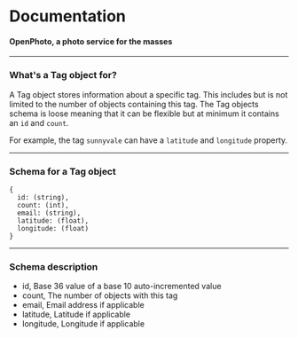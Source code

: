 Documentation
=======================
#### OpenPhoto, a photo service for the masses

----------------------------------------

### What's a Tag object for?

A Tag object stores information about a specific tag.
This includes but is not limited to the number of objects containing this tag.
The Tag objects schema is loose meaning that it can be flexible but at minimum it contains an `id` and `count`.

For example, the tag `sunnyvale` can have a `latitude` and `longitude` property.

----------------------------------------

### Schema for a Tag object

    {
      id: (string),
      count: (int),
      email: (string),
      latitude: (float),
      longitude: (float)
    }

----------------------------------------

### Schema description

  * id, Base 36 value of a base 10 auto-incremented value
  * count, The number of objects with this tag
  * email, Email address if applicable
  * latitude, Latitude if applicable
  * longitude, Longitude if applicable

[User]: User.markdown
[Photo]: Photo.markdown
[Action]: Action.markdown
[Tag]: Tag.markdown
